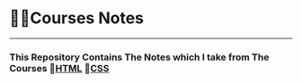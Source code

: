 # 🔎📝Courses Notes
-------------------------------------------------------------
### This Repository Contains <b font-><strong>The Notes</strong></b> which I take from The Courses 📌[HTML](https://github.com/AbdallahHemdan/Courses-Notes/tree/master/HTML%20Course) 📏[CSS](https://github.com/AbdallahHemdan/Courses-Notes/tree/master/CSS%20Course)
